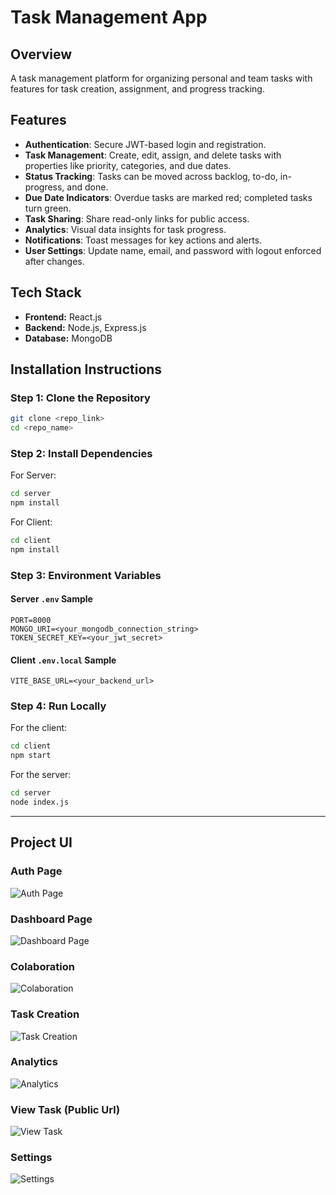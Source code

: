 # Task Management App

## Overview
A task management platform for organizing personal and team tasks with features for task creation, assignment, and progress tracking.

## Features
- **Authentication**: Secure JWT-based login and registration.
- **Task Management**: Create, edit, assign, and delete tasks with properties like priority, categories, and due dates.
- **Status Tracking**: Tasks can be moved across backlog, to-do, in-progress, and done.
- **Due Date Indicators**: Overdue tasks are marked red; completed tasks turn green.
- **Task Sharing**: Share read-only links for public access.
- **Analytics**: Visual data insights for task progress.
- **Notifications**: Toast messages for key actions and alerts.
- **User Settings**: Update name, email, and password with logout enforced after changes.

## Tech Stack
- **Frontend:** React.js
- **Backend:** Node.js, Express.js
- **Database:** MongoDB
## Installation Instructions

### Step 1: Clone the Repository
```bash
git clone <repo_link>
cd <repo_name>
```

### Step 2: Install Dependencies
For Server:
```bash
cd server
npm install
```

For Client:
```bash
cd client
npm install
```

### Step 3: Environment Variables

#### Server `.env` Sample
```
PORT=8000
MONGO_URI=<your_mongodb_connection_string>
TOKEN_SECRET_KEY=<your_jwt_secret>
```

#### Client `.env.local` Sample
```
VITE_BASE_URL=<your_backend_url>
```

### Step 4: Run Locally
For the client:
```bash
cd client
npm start
```

For the server:
```bash
cd server
node index.js
```

---

## Project UI

### Auth Page
![Auth Page](https://res.cloudinary.com/dv4re7bf8/image/upload/v1741669964/Form_mgunbg.png)

### Dashboard Page
![Dashboard Page](https://res.cloudinary.com/dv4re7bf8/image/upload/v1741669975/Dashboard_4_duglhe.png)

### Colaboration
![Colaboration](https://res.cloudinary.com/dv4re7bf8/image/upload/v1741669975/Dashboard_3_j7ozvs.png)

### Task Creation
![Task Creation](https://res.cloudinary.com/dv4re7bf8/image/upload/v1741670059/Dashboard_5_wv0mlq.png)

### Analytics
![Analytics](https://res.cloudinary.com/dv4re7bf8/image/upload/v1741670059/Dashboard_2_ywsruw.png)



### View Task (Public Url)
![View Task](https://res.cloudinary.com/dv4re7bf8/image/upload/v1741669975/Dashboard_6_mu5rov.png)


### Settings
![Settings](https://res.cloudinary.com/dv4re7bf8/image/upload/v1741670443/Dashboard_7_rmjbsw.png)
